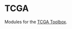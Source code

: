 TCGA
====

Modules for the [TCGA Toolbox](https://chrome.google.com/webstore/detail/ajjkhhldnekpjjfckpkpodgeddndljnl).
